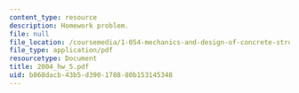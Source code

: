 ```yaml
---
content_type: resource
description: Homework problem.
file: null
file_location: /coursemedia/1-054-mechanics-and-design-of-concrete-structures-spring-2004/b868dacb43b5d390178880b153145348_2004_hw_5.pdf
file_type: application/pdf
resourcetype: Document
title: 2004_hw_5.pdf
uid: b868dacb-43b5-d390-1788-80b153145348
---
```

